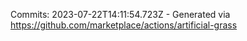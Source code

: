 Commits: 2023-07-22T14:11:54.723Z - Generated via https://github.com/marketplace/actions/artificial-grass
<br>
